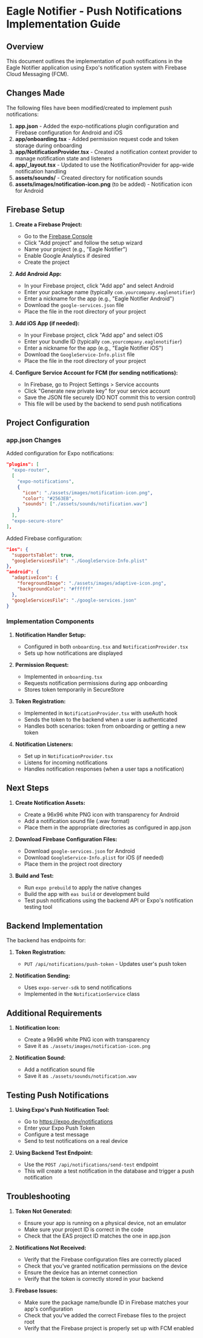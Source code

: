 # Eagle Notifier - Push Notifications Implementation Guide

## Overview

This document outlines the implementation of push notifications in the Eagle Notifier application using Expo's notification system with Firebase Cloud Messaging (FCM).

## Changes Made

The following files have been modified/created to implement push notifications:

1. **app.json** - Added the expo-notifications plugin configuration and Firebase configuration for Android and iOS
2. **app/onboarding.tsx** - Added permission request code and token storage during onboarding
3. **app/NotificationProvider.tsx** - Created a notification context provider to manage notification state and listeners
4. **app/_layout.tsx** - Updated to use the NotificationProvider for app-wide notification handling
5. **assets/sounds/** - Created directory for notification sounds
6. **assets/images/notification-icon.png** (to be added) - Notification icon for Android

## Firebase Setup

1. **Create a Firebase Project:**
   - Go to the [Firebase Console](https://console.firebase.google.com/)
   - Click "Add project" and follow the setup wizard
   - Name your project (e.g., "Eagle Notifier")
   - Enable Google Analytics if desired
   - Create the project

2. **Add Android App:**
   - In your Firebase project, click "Add app" and select Android
   - Enter your package name (typically `com.yourcompany.eaglenotifier`)
   - Enter a nickname for the app (e.g., "Eagle Notifier Android")
   - Download the `google-services.json` file
   - Place the file in the root directory of your project

3. **Add iOS App (if needed):**
   - In your Firebase project, click "Add app" and select iOS
   - Enter your bundle ID (typically `com.yourcompany.eaglenotifier`)
   - Enter a nickname for the app (e.g., "Eagle Notifier iOS")
   - Download the `GoogleService-Info.plist` file
   - Place the file in the root directory of your project

4. **Configure Service Account for FCM (for sending notifications):**
   - In Firebase, go to Project Settings > Service accounts
   - Click "Generate new private key" for your service account
   - Save the JSON file securely (DO NOT commit this to version control)
   - This file will be used by the backend to send push notifications

## Project Configuration

### app.json Changes

Added configuration for Expo notifications:

```json
"plugins": [
  "expo-router",
  [
    "expo-notifications",
    {
      "icon": "./assets/images/notification-icon.png",
      "color": "#2563EB",
      "sounds": ["./assets/sounds/notification.wav"]
    }
  ],
  "expo-secure-store"
],
```

Added Firebase configuration:

```json
"ios": {
  "supportsTablet": true,
  "googleServicesFile": "./GoogleService-Info.plist"
},
"android": {
  "adaptiveIcon": {
    "foregroundImage": "./assets/images/adaptive-icon.png",
    "backgroundColor": "#ffffff"
  },
  "googleServicesFile": "./google-services.json"
}
```

### Implementation Components

1. **Notification Handler Setup:**
   - Configured in both `onboarding.tsx` and `NotificationProvider.tsx`
   - Sets up how notifications are displayed

2. **Permission Request:**
   - Implemented in `onboarding.tsx`
   - Requests notification permissions during app onboarding
   - Stores token temporarily in SecureStore

3. **Token Registration:**
   - Implemented in `NotificationProvider.tsx` with useAuth hook
   - Sends the token to the backend when a user is authenticated
   - Handles both scenarios: token from onboarding or getting a new token

4. **Notification Listeners:**
   - Set up in `NotificationProvider.tsx`
   - Listens for incoming notifications
   - Handles notification responses (when a user taps a notification)

## Next Steps

1. **Create Notification Assets:**
   - Create a 96x96 white PNG icon with transparency for Android
   - Add a notification sound file (.wav format)
   - Place them in the appropriate directories as configured in app.json

2. **Download Firebase Configuration Files:**
   - Download `google-services.json` for Android
   - Download `GoogleService-Info.plist` for iOS (if needed)
   - Place them in the project root directory

3. **Build and Test:**
   - Run `expo prebuild` to apply the native changes
   - Build the app with `eas build` or development build
   - Test push notifications using the backend API or Expo's notification testing tool

## Backend Implementation

The backend has endpoints for:

1. **Token Registration:**
   - `PUT /api/notifications/push-token` - Updates user's push token

2. **Notification Sending:**
   - Uses `expo-server-sdk` to send notifications
   - Implemented in the `NotificationService` class

## Additional Requirements

1. **Notification Icon:**
   - Create a 96x96 white PNG icon with transparency
   - Save it as `./assets/images/notification-icon.png`

2. **Notification Sound:**
   - Add a notification sound file
   - Save it as `./assets/sounds/notification.wav`

## Testing Push Notifications

1. **Using Expo's Push Notification Tool:**
   - Go to https://expo.dev/notifications
   - Enter your Expo Push Token
   - Configure a test message
   - Send to test notifications on a real device

2. **Using Backend Test Endpoint:**
   - Use the `POST /api/notifications/send-test` endpoint
   - This will create a test notification in the database and trigger a push notification

## Troubleshooting

1. **Token Not Generated:**
   - Ensure your app is running on a physical device, not an emulator
   - Make sure your project ID is correct in the code
   - Check that the EAS project ID matches the one in app.json

2. **Notifications Not Received:**
   - Verify that the Firebase configuration files are correctly placed
   - Check that you've granted notification permissions on the device
   - Ensure the device has an internet connection
   - Verify that the token is correctly stored in your backend

3. **Firebase Issues:**
   - Make sure the package name/bundle ID in Firebase matches your app's configuration
   - Check that you've added the correct Firebase files to the project root
   - Verify that the Firebase project is properly set up with FCM enabled 